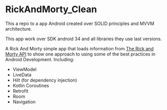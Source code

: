 # RickAndMorty_Clean
This a repo to a app Android created over SOLID principles and MVVM architecture.

This app work over SDK android 34 and all libraries they use last versions.

A Rick And Morty simple app that loads information from [The Rick and Morty API](https://rickandmortyapi.com/) to show one approach to using some of the best practices in Android Development. Including:  
 * ViewModel
 * LiveData
 * Hilt (for dependency injection)
 * Kotlin Coroutines
 * Retrofit
 * Room
 * Navigation
